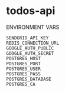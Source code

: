 # todos-api

ENVIRONMENT VARS

```.env
SENDGRID_API_KEY
REDIS_CONNECTION_URL
GOOGLE_AUTH_PUBLIC
GOOGLE_AUTH_SECRET
POSTGRES_HOST
POSTGRES_PORT
POSTGRES_USER
POSTGRES_PASS
POSTGRES_DATABASE
POSTGRES_CA
```
